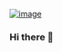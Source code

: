 [![![image](https://user-images.githubusercontent.com/93122502/179512087-249f130f-434e-4c68-a565-0aef3ae8d0af.png)
](https://raw.githubusercontent.com/MartinHeinz/<OWNER>/<OWNER>/readme_header.png "![image](https://user-images.githubusercontent.com/93122502/179512148-0d7cfe64-a899-4445-98aa-a1e712f2498d.png)
")](https://some-url.dev/)


### Hi there 👋

<!--
**I'm a qualified
